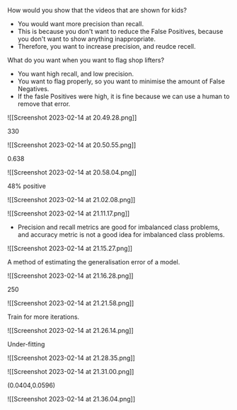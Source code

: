 How would you show that the videos that are shown for kids?
- You would want more precision than recall.
- This is because you don't want to reduce the False Positives, because you don't want to show anything inappropriate.
- Therefore, you want to increase precision, and reudce recell.

What do you want when you want to flag shop lifters?
-  You want high recall, and low precision.
- You want to flag properly, so you want to minimise the amount of False Negatives.
- If the fasle Positives were high, it is fine because we can use a human to remove that error.


![[Screenshot 2023-02-14 at 20.49.28.png]]




330




![[Screenshot 2023-02-14 at 20.50.55.png]]





0.638



  ![[Screenshot 2023-02-14 at 20.58.04.png]]





  48% positive


![[Screenshot 2023-02-14 at 21.02.08.png]]






![[Screenshot 2023-02-14 at 21.11.17.png]]





- Precision and recall metrics are good for imbalanced class problems, and accuracy metric is not a good idea for imbalanced class problems.



![[Screenshot 2023-02-14 at 21.15.27.png]]



A method of estimating the generalisation error of a model.





![[Screenshot 2023-02-14 at 21.16.28.png]]







250






![[Screenshot 2023-02-14 at 21.21.58.png]]







Train for more iterations.





![[Screenshot 2023-02-14 at 21.26.14.png]]





Under-fitting



![[Screenshot 2023-02-14 at 21.28.35.png]]





![[Screenshot 2023-02-14 at 21.31.00.png]]








(0.0404,0.0596)

![[Screenshot 2023-02-14 at 21.36.04.png]]